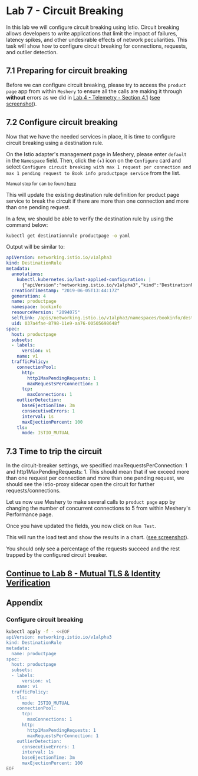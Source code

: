 # Lab 7 - Circuit Breaking

In this lab we will configure circuit breaking using Istio. Circuit breaking allows developers to write applications that limit the impact of failures, latency spikes, and other undesirable effects of network peculiarities. This task will show how to configure circuit breaking for connections, requests, and outlier detection.

## 7.1 Preparing for circuit breaking
Before we can configure circuit breaking, please try to access the `product page` app from within `Meshery` to ensure all the calls are making it through **without** errors as we did in [Lab 4 - Telemetry - Section 4.1](../lab-4/README.md) ([see screenshot](https://raw.githubusercontent.com/leecalcote/istio-service-mesh-workshop/feature/blend-in-meshery/lab-7/img/meshery_initial_load_test.png)).


## 7.2 Configure circuit breaking
Now that we have the needed services in place, it is time to configure circuit breaking using a destination rule.

<!-- ```sh
kubectl apply -f - <<EOF
apiVersion: networking.istio.io/v1alpha3
kind: DestinationRule
metadata:
  name: productpage
spec:
  host: productpage
  subsets:
  - labels:
      version: v1
    name: v1
  trafficPolicy:
    tls:
      mode: ISTIO_MUTUAL
    connectionPool:
      tcp:
        maxConnections: 1
      http:
        http1MaxPendingRequests: 1
        maxRequestsPerConnection: 1
    outlierDetection:
      consecutiveErrors: 1
      interval: 1s
      baseEjectionTime: 3m
      maxEjectionPercent: 100
EOF
``` -->

On the Istio adapter's management page in Meshery, please enter `default` in the `Namespace` field.
Then, click the (+) icon on the `Configure` card and select `Configure circuit breaking with max 1 request per connection and max 1 pending request to Book info productpage service` from the list. 

<small>Manual step for can be found [here](#appendix)</small>

This will update the existing destination rule definition for product page service to break the circuit if there are more than one connection and more than one pending request.

In a few, we should be able to verify the destination rule by using the command below:

```sh
kubectl get destinationrule productpage -o yaml
```

Output will be similar to:
```yaml
apiVersion: networking.istio.io/v1alpha3
kind: DestinationRule
metadata:
  annotations:
    kubectl.kubernetes.io/last-applied-configuration: |
      {"apiVersion":"networking.istio.io/v1alpha3","kind":"DestinationRule","metadata":{"annotations":{},"name":"productpage","namespace":"bookinfo"},"spec":{"host":"productpage","subsets":[{"labels":{"version":"v1"},"name":"v1"}],"trafficPolicy":{"connectionPool":{"http":{"http1MaxPendingRequests":1,"maxRequestsPerConnection":1},"tcp":{"maxConnections":1}},"outlierDetection":{"baseEjectionTime":"3m","consecutiveErrors":1,"interval":"1s","maxEjectionPercent":100},"tls":{"mode":"ISTIO_MUTUAL"}}}}
  creationTimestamp: "2019-06-05T13:44:17Z"
  generation: 4
  name: productpage
  namespace: bookinfo
  resourceVersion: "2094075"
  selfLink: /apis/networking.istio.io/v1alpha3/namespaces/bookinfo/destinationrules/productpage
  uid: 037a4fae-8798-11e9-aa76-00505698648f
spec:
  host: productpage
  subsets:
  - labels:
      version: v1
    name: v1
  trafficPolicy:
    connectionPool:
      http:
        http1MaxPendingRequests: 1
        maxRequestsPerConnection: 1
      tcp:
        maxConnections: 1
    outlierDetection:
      baseEjectionTime: 3m
      consecutiveErrors: 1
      interval: 1s
      maxEjectionPercent: 100
    tls:
      mode: ISTIO_MUTUAL
```


## 7.3 Time to trip the circuit
In the circuit-breaker settings, we specified maxRequestsPerConnection: 1 and http1MaxPendingRequests: 1. This should mean that if we exceed more than one request per connection and more than one pending request, we should see the istio-proxy sidecar open the circuit for further requests/connections. 

Let us now use Meshery to make several calls to `product page` app by changing the number of concurrent connections to 5 from within Meshery's Performance page.

Once you have updated the fields, you now click on `Run Test`.

This will run the load test and show the results in a chart. ([see screenshot](https://raw.githubusercontent.com/leecalcote/istio-service-mesh-workshop/feature/blend-in-meshery/lab-7/img/meshery_cb_load_test.png)).

You should only see a percentage of the requests succeed and the rest trapped by the configured circuit breaker.


## [Continue to Lab 8 - Mutual TLS & Identity Verification](../lab-8/README.md)

## <a name="appendix"></a> Appendix

### Configure circuit breaking

```sh
kubectl apply -f - <<EOF
apiVersion: networking.istio.io/v1alpha3
kind: DestinationRule
metadata:
  name: productpage
spec:
  host: productpage
  subsets:
  - labels:
      version: v1
    name: v1
  trafficPolicy:
    tls:
      mode: ISTIO_MUTUAL
    connectionPool:
      tcp:
        maxConnections: 1
      http:
        http1MaxPendingRequests: 1
        maxRequestsPerConnection: 1
    outlierDetection:
      consecutiveErrors: 1
      interval: 1s
      baseEjectionTime: 3m
      maxEjectionPercent: 100
EOF
```
